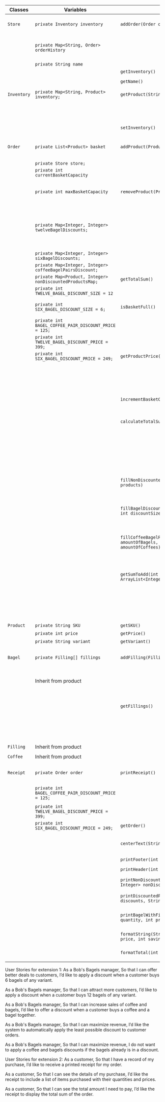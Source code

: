 
| Classes     | Variables                                                 | Methods                                                                                               | Scenario                                             | Outcomes                                                                                            |
|-------------|-----------------------------------------------------------|-------------------------------------------------------------------------------------------------------|------------------------------------------------------|-----------------------------------------------------------------------------------------------------|
| `Store`     | `private Inventory inventory`                             | `addOrder(Order order)`                                                                               | Argument is valid type                               | Add order to order history and return true                                                          |
|             | `private Map<String, Order> orderHistory`                 |                                                                                                       | Argument is not of type Order                        | Return false                                                                                        |
|             | `private String name`                                     |                                                                                                       |                                                      |                                                                                                     |
|             |                                                           | `getInventory()`                                                                                      |                                                      | Return inventory                                                                                    |
|             |                                                           |                                                                                                       |                                                      |                                                                                                     |
|             |                                                           | `getName()`                                                                                           |                                                      | Return name                                                                                         |
|             |                                                           |                                                                                                       |                                                      |                                                                                                     |
| `Inventory` | `private Map<String, Product> inventory;`                 | `getProduct(String SKU)`                                                                              | SKU is in the map                                    | Return product                                                                                      |
|             |                                                           |                                                                                                       | SkU is not in the map                                | Throw exception                                                                                     |
|             |                                                           |                                                                                                       |                                                      |                                                                                                     |
|             |                                                           | `setInventory()`                                                                                      |                                                      | Sets inventory                                                                                      |
|             |                                                           |                                                                                                       |                                                      |                                                                                                     |
| `Order`     | `private List<Product> basket`                            | `addProduct(Product product)`                                                                         | Argument is valid type                               | Add Product to basket, increment the currentBasketCapacity and return true                          |
|             | `private Store store;`                                    |                                                                                                       |                                                      |                                                                                                     |                                                                                                     | Basket is ful                                                                                       | Return false                                                                                        |
|             | `private int currentBasketCapacity`                       |                                                                                                       |                                                      |                                                                                                     |
|             | `private int maxBasketCapacity`                           | `removeProduct(Product product)`                                                                      | Argument is valid type                               | Remove Product from basket, decrement currentBasketCapacity and return true                         |
|             | `private Map<Integer, Integer> twelveBagelDiscounts;`     |                                                                                                       | Argument is valid type, product is not in the basket | Return false and write message                                                                      |
|             | `private Map<Integer, Integer> sixBagelDiscounts;`        |                                                                                                       |                                                      |                                                                                                     |
|             | `private Map<Integer, Integer> coffeeBagelPairsDiscount;` |                                                                                                       |                                                      |                                                                                                     |
|             | `private Map<Product, Integer> nonDiscountedProductsMap;` | `getTotalSum()`                                                                                       |                                                      | Return total sum                                                                                    |
|             | `private int TWELVE_BAGEL_DISCOUNT_SIZE = 12`             |                                                                                                       |                                                      |
|             | `private int SIX_BAGEL_DISCOUNT_SIZE = 6;`                | `isBasketFull()`                                                                                      | Basket is ful                                        | Write message to console and return true                                                            |
|             | `private int BAGEL_COFFEE_PAIR_DISCOUNT_PRICE = 125;`     |                                                                                                       | Basket is not ful                                    | Return false                                                                                        |
|             | `private int TWELVE_BAGEL_DISCOUNT_PRICE = 399;`          |                                                                                                       |                                                      |                                                                                                     |
|             | `private int SIX_BAGEL_DISCOUNT_PRICE = 249;`             | `getProductPrice(String SKU)`                                                                         | Valid SKU                                            | Return product price                                                                                |
|             |                                                           |                                                                                                       | Invalid SKU                                          | Return -1 and write message                                                                         |
|             |                                                           |                                                                                                       | SKU is null                                          | Throw Exception                                                                                     |
|             |                                                           |                                                                                                       |                                                      |                                                                                                     |
|             |                                                           | `ìncrementBasketCapacity()`                                                                           |                                                      | Capacity is incremented                                                                             |
|             |                                                           |                                                                                                       |                                                      |                                                                                                     |
|             |                                                           | `calculateTotalSum()`                                                                                 | There are products in the basket                     | Return total sum and initialize the data structures needed to print the receipt                     |
|             |                                                           |                                                                                                       | There are no products in the basket                  | Return 0                                                                                            |
|             |                                                           |                                                                                                       |                                                      |                                                                                                     |
|             |                                                           | `fillNonDiscountedProducts(ArrayList<Product> products)`                                              |                                                      | Fills a map with discounted products and the quantity of that product                               |
|             |                                                           |                                                                                                       |                                                      |                                                                                                     |
|             |                                                           | `fillBagelDiscountMaps(int numberOfDiscounts, int discountSize, ArrayList<Product> bagels)`           |                                                      | Fills the discounted bagel maps with the quantity and price of the discounts                        |
|             |                                                           |                                                                                                       |                                                      |                                                                                                     |
|             |                                                           | `fillCoffeeBagelPairsDiscount(ArrayList<Product> amountOfBagels, ArrayList<Product> amountOfCoffees)` |                                                      | Fills the discounted bagel coffee pairs maps with the quantity and price of the discounts           |
|             |                                                           |                                                                                                       |                                                      |                                                                                                     |
|             |                                                           | `getSumToAdd(int amountOfBagels, ArrayList<Integer> ProductPrices)`                                   | If amount of products > 0                            | Return a sum of the remaining products prices after discounts are calculated (highest prices first) |
|             |                                                           |                                                                                                       | If amount of products not > 0                        | Return 0                                                                                            |
|             |                                                           |                                                                                                       |                                                      |                                                                                                     |
| `Product`   | `private String SKU`                                      | `getSKU()`                                                                                            |                                                      | Return the SKU                                                                                      |
|             | `private int price`                                       | `getPrice()`                                                                                          |                                                      | Return the price                                                                                    |
|             | `private String variant`                                  | `getVariant()`                                                                                        |                                                      | Return the variant                                                                                  |
|             |                                                           |                                                                                                       |                                                      |                                                                                                     |
| `Bagel`     | `private Filling[] fillings`                              | `addFilling(Filling filling)`                                                                         | Argument is valid type                               | Add filling to array and return true                                                                |
|             | Inherit from product                                      |                                                                                                       | Argument is not of type Filling                      | Return false                                                                                        |
|             |                                                           |                                                                                                       |                                                      |                                                                                                     |
|             |                                                           | `getFillings()`                                                                                       | There are fillings in the list                       | Return list of fillings                                                                             |
|             |                                                           |                                                                                                       | There are not fillings in the list                   | Return empty list                                                                                   |
| `Filling`   | Inherit from product                                      |                                                                                                       |                                                      |                                                                                                     |
|             |                                                           |                                                                                                       |                                                      |                                                                                                     |
| `Coffee`    | Inherit from product                                      |                                                                                                       |                                                      |                                                                                                     |
|             |                                                           |                                                                                                       |                                                      |                                                                                                     |
| `Receipt`   | `private Order order`                                     | `printReceipt()`                                                                                      | Total sum of order > 0                               | Print receipt and return true                                                                       |
|             | `private int BAGEL_COFFEE_PAIR_DISCOUNT_PRICE = 125;`     |                                                                                                       | Total sum of order == 0                              | Return false                                                                                        |
|             | `private int TWELVE_BAGEL_DISCOUNT_PRICE = 399;`          |                                                                                                       |                                                      |                                                                                                     |
|             | `private int SIX_BAGEL_DISCOUNT_PRICE = 249;`             | `getOrder()`                                                                                          |                                                      | Return order                                                                                        |
|             |                                                           |                                                                                                       |                                                      |                                                                                                     |
|             |                                                           | `centerText(String text, int width)`                                                                  |                                                      | Center header and footer text on the receipt                                                        |
|             |                                                           |                                                                                                       |                                                      |                                                                                                     |
|             |                                                           | `printFooter(int receiptWidth)`                                                                       |                                                      | Print footer to receipt                                                                             |
|             |                                                           |                                                                                                       |                                                      |                                                                                                     |
|             |                                                           | `printHeader(int receiptWidth)`                                                                       |                                                      | Print header to receipt                                                                             |
|             |                                                           |                                                                                                       |                                                      |                                                                                                     |
|             |                                                           | `printNonDiscountedProducts(Map<Product, Integer> nonDiscountedProductsMap)`                          |                                                      | Print non discounted products to receipt                                                            |
|             |                                                           |                                                                                                       |                                                      |                                                                                                     |
|             |                                                           | `printDiscountedProducts(Map<Integer, Integer> discounts, String itemName, int discountPrice)`        |                                                      | Print discounted products to receipt                                                                |
|             |                                                           |                                                                                                       |                                                      |                                                                                                     |
|             |                                                           | `printBagelWithFillings(Bagel bagel, int quantity, int price)`                                        |                                                      | Print a bagel that has filling in a different format to receipt                                     |
|             |                                                           |                                                                                                       |                                                      |                                                                                                     |
|             |                                                           | `formatString(String name, int quantity, int price, int savings)`                                     |                                                      | Return a formated string                                                                            |
|             |                                                           |                                                                                                       |                                                      |                                                                                                     |
|             |                                                           | `formatTotal(int total)`                                                                              |                                                      | Return the total sum formated                                                                       |
|             |                                                           |                                                                                                       |                                                      |                                                                                                     |


User Stories for extension 1:
As a Bob's Bagels manager,
So that I can offer better deals to customers, 
I’d like to apply a discount when a customer buys 6 bagels of any variant. 

As a Bob's Bagels manager,
So that I can attract more customers,
I’d like to apply a discount when a customer buys 12 bagels of any variant.  

As a Bob's Bagels manager,
So that I can increase sales of coffee and bagels,
I’d like to offer a discount when a customer buys a coffee and a bagel together.

As a Bob's Bagels manager,
So that I can maximize revenue,
I’d like the system to automatically apply the least possible discount to customer orders.

As a Bob's Bagels manager,
So that I can maximize revenue,
I do not want to apply a coffee and bagels discounts if the bagels already is in a discount.

User Stories for extension 2:
As a customer,
So that I have a record of my purchase,
I’d like to receive a printed receipt for my order.

As a customer,
So that I can see the details of my purchase,
I’d like the receipt to include a list of items purchased with their quantities and prices.

As a customer,
So that I can see the total amount I need to pay,
I’d like the receipt to display the total sum of the order.
